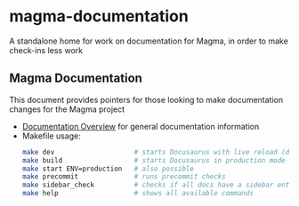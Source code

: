 # magma-documentation

A standalone home for work on documentation for Magma, in order to make check-ins less work

## Magma Documentation

This document provides pointers for those looking to make documentation changes for the Magma project

- [Documentation Overview](https://github.com/magma/magma/wiki/Contributing-Documentation) for general documentation information
- Makefile usage:
    ```bash
    make dev                    # starts Docusaurus with live reload (dev mode)
    make build                  # starts Docusaurus in production mode
    make start ENV=production   # also possible
    make precommit              # runs precommit checks
    make sidebar_check          # checks if all docs have a sidebar entry
    make help                   # shows all available commands
    ```

